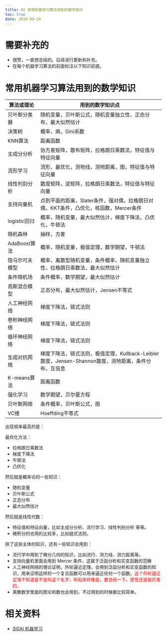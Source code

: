 ```yaml
---
title: 02 常用机器学习算法用到的数学知识
toc: true
date: 2018-09-24
---
```

# 需要补充的

- 很赞，一直想总结的。后续进行更新和补充。
- 在每个机器学习算法的前面标注以下知识前提。


# 常用机器学习算法用到的数学知识





| 算法或理论     | 用到的数学知识点                                                                                     |
| -------------- | ---------------------------------------------------------------------------------------------------- |
| 贝叶斯分类器   | 随机变量，贝叶斯公式，随机变量独立性，正态分布，最大似然估计                                         |
| 决策树         | 概率，熵，Gini系数                                                                                   |
| KNN算法        | 距离函数                                                                                             |
| 主成分分析     | 协方差矩阵，散布矩阵，拉格朗日乘数法，特征值与特征向量                                               |
| 流形学习       | 流形，最优化，测地线，测地距离，图，特征值与特征向量                                                 |
| 线性判别分析   | 散度矩阵，逆矩阵，拉格朗日乘数法，特征值与特征向量                                                   |
| 支持向量机     | 点到平面的距离，Slater条件，强对偶，拉格朗日对偶，KKT条件，凸优化，核函数，Mercer条件                |
| logistic回归   | 概率，随机变量，最大似然估计，梯度下降法，凸优化，牛顿法                                             |
| 随机森林       | 抽样，方差                                                                                           |
| AdaBoost算法   | 概率，随机变量，极值定理，数学期望，牛顿法                                                           |
| 隐马尔可夫模型 | 概率，离散型随机变量，条件概率，随机变量独立性，拉格朗日乘数法，最大似然估计                         |
| 条件随机场     | 条件概率，数学期望，最大似然估计                                                                     |
| 高斯混合模型   | 正态分布，最大似然估计，Jensen不等式                                                                 |
| 人工神经网络   | 梯度下降法，链式法则                                                                                 |
| 卷积神经网络   | 梯度下降法，链式法则                                                                                 |
| 循环神经网络   | 梯度下降法，链式法则                                                                                 |
| 生成对抗网络   | 梯度下降法，链式法则，极值定理，Kullback-Leibler散度，Jensen-Shannon散度，测地距离，条件分布，互信息 |
| K-means算法    | 距离函数                                                                                             |
| 强化学习       | 数学期望，贝尔曼方程                                                                                 |
| 贝叶斯网络     | 条件概率，贝叶斯公式，图                                                                             |
| VC维           | Hoeffding不等式                                                                                      |



出现频率最高的是：

最优化方法：

- 拉格朗日乘数法
- 梯度下降法
- 牛顿法
- 凸优化


然后就是概率论的一些知识：

- 随机变量
- 贝叶斯公式
- 正态分布
- 最大似然估计

然后就是线性代数：
- 特征值和特征向量，比如主成分分析、流行学习、线性判别分析 等等。
- 微积分的也用的比较多，比如链式法则。

除了这些主体的知识，还有一些知识会用到：

- 流行学中用到了微分几何的知识，比如流行、测力线、测力距离等。
- 支持向量机里面会用到 Mercer 条件，这属于泛函分析和实变函数的范畴
- 人工神经网络的理论证明，外轮逼近定理，会用到泛函分析和实变函数的知识，用来证明这样的一个复合函数可以用来逼近任何一个函数。<span style="color:red;">这个外轮逼近定理不知道是不是叫这个名字，听起来好像是，要总结一下。感觉还是挺厉害的。</span>
- 离散数学里面的图论和数也会用到，不过用到的时候都比较简单。




# 相关资料

- [SIGAI 机器学习](http://sigai.cn/index.php?r=front/viewcourse&id=13)
